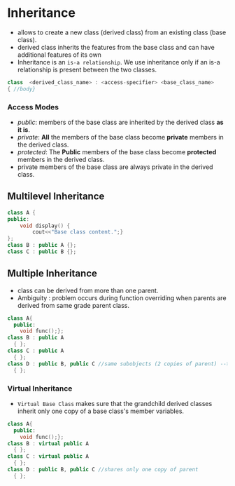 # Inheritance
-  allows to create a new class (derived class) from an existing class (base class).
-  derived class inherits the features from the base class and can have additional features of its own
-  Inheritance is an ```is-a relationship```. We use inheritance only if an is-a relationship is present between the two classes.

```Cpp
class  <derived_class_name> : <access-specifier> <base_class_name>
{ //body}
```
### Access Modes
- _public_: members of the base class are inherited by the derived class __as it is__.
- _private_:  __All__ the members of the base class become __private__ members in the derived class.
- _protected_: The __Public__ members of the base class become __protected__ members in the derived class.
- private members of the base class are always private in the derived class.

## Multilevel Inheritance
```cpp
class A {
public:
    void display() {
        cout<<"Base class content.";}
};
class B : public A {};
class C : public B {};
```

## Multiple Inheritance
- class can be derived from more than one parent.
- Ambiguity : problem occurs during function overriding when parents are derived from same grade parent class.
```cpp
class A{
  public:
    void func();};
class B : public A  
  { };
class C : public A
  { };
class D : public B, public C //same subobjects (2 copies of parent) --> Error
  { };
```

### Virtual Inheritance
- ```Virtual Base Class``` makes sure that the grandchild derived classes inherit only one copy of a base class's member variables.
```cpp
class A{ 
  public:
    void func();};
class B : virtual public A  
  { };
class C : virtual public A
  { };
class D : public B, public C //shares only one copy of parent
  { };
```
